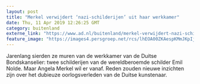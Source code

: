 ```yaml
---
layout: post
title: "Merkel verwijdert ‘nazi-schilderijen’ uit haar werkkamer"
date: Thu, 11 Apr 2019 12:26:25 GMT
category: buitenland
externe_link: "https://www.ad.nl/buitenland/merkel-verwijdert-nazi-schilderijen-uit-haar-werkkamer~ac72284e/"
feature_image: "https://images4.persgroep.net/rcs/lhEOA00ZKAespKMmJKpIj3jcdik/diocontent/15602824/_fitwidth/400/?appId=21791a8992982cd8da851550a453bd7f&quality=0.7"
---
```


Jarenlang sierden ze muren van de werkkamer van de Duitse Bondskanselier: twee schilderijen van de wereldberoemde schilder Emil Nolde. Maar Angela Merkel wil er vanaf. Reden zouden nieuwe inzichten zijn over het dubieuze oorlogsverleden van de Duitse kunstenaar.
